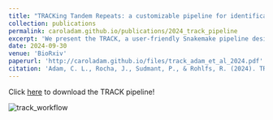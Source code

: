 ```yaml
---
title: "TRACKing Tandem Repeats: a customizable pipeline for identification and cross-species comparisons"
collection: publications
permalink: caroladam.github.io/publications/2024_track_pipeline
excerpt: 'We present the TRACK, a user-friendly Snakemake pipeline designed to consolidate the discovery and comparison of tandem repeats (TRs) across species'
date: 2024-09-30
venue: 'BioRxiv'
paperurl: 'http://caroladam.github.io/files/track_adam_et_al_2024.pdf'
citation: 'Adam, C. L., Rocha, J., Sudmant, P., & Rohlfs, R. (2024). TRACKing Tandem Repeats: a customizable pipeline for identification and cross-species comparisons. bioRxiv, 2024-09.'
---
```


Click [here](https://github.com/caroladam/track) to download the TRACK pipeline!

![track_workflow](https://github.com/caroladam/caroladam.github.io/blob/master/images/track_workflow.png)
